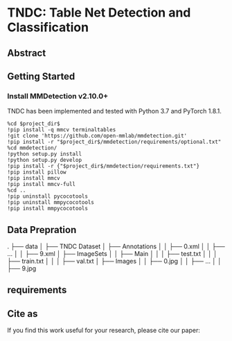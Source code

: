 # TNDC: Table Net Detection and Classification
## Abstract 

## Getting Started
### Install MMDetection v2.10.0+
TNDC has been implemented and tested with Python 3.7 and PyTorch 1.8.1. 
```
%cd $project_dir$
!pip install -q mmcv terminaltables
!git clone 'https://github.com/open-mmlab/mmdetection.git'
!pip install -r "$project_dir$/mmdetection/requirements/optional.txt"
%cd mmdetection/
!python setup.py install
!python setup.py develop
!pip install -r {"$project_dir$/mmdetection/requirements.txt"}
!pip install pillow
!pip install mmcv
!pip install mmcv-full
%cd ..
!pip uninstall pycocotools
!pip uninstall mmpycocotools
!pip install mmpycocotools
```

## Data Prepration 

.
├── data
│   ├── TNDC Dataset
│      ├── Annotations
│      │    ├── 0.xml
│      │    ├── ...
│      │    ├── 9.xml
│      ├── ImageSets
│      │    ├── Main 
│      │    │     ├── test.txt
│      │    │     ├── train.txt
│      │    │     ├── val.txt
│      ├── Images
│      │    ├── 0.jpg
│      │    ├── ...
│      │    ├── 9.jpg
## requirements

## Cite as
If you find this work useful for your research, please cite our paper:
```
```

